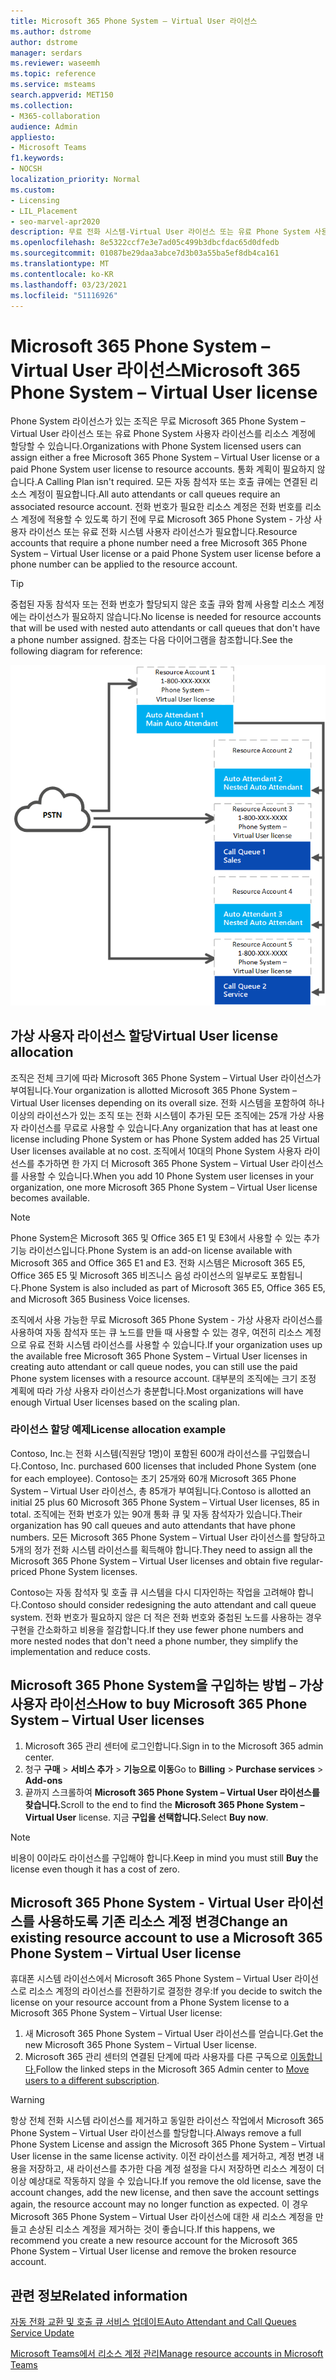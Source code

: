 ```yaml
---
title: Microsoft 365 Phone System – Virtual User 라이선스
ms.author: dstrome
author: dstrome
manager: serdars
ms.reviewer: waseemh
ms.topic: reference
ms.service: msteams
search.appverid: MET150
ms.collection:
- M365-collaboration
audience: Admin
appliesto:
- Microsoft Teams
f1.keywords:
- NOCSH
localization_priority: Normal
ms.custom:
- Licensing
- LIL_Placement
- seo-marvel-apr2020
description: 무료 전화 시스템-Virtual User 라이선스 또는 유료 Phone System 사용자 라이선스를 조직의 리소스 계정에 할당하는 방법에 대해 자세히 알아보습니다.
ms.openlocfilehash: 8e5322ccf7e3e7ad05c499b3dbcfdac65d0dfedb
ms.sourcegitcommit: 01087be29daa3abce7d3b03a55ba5ef8db4ca161
ms.translationtype: MT
ms.contentlocale: ko-KR
ms.lasthandoff: 03/23/2021
ms.locfileid: "51116926"
---
```

# <a name="microsoft-365-phone-system--virtual-user-license"></a><span data-ttu-id="9b271-103">Microsoft 365 Phone System – Virtual User 라이선스</span><span class="sxs-lookup"><span data-stu-id="9b271-103">Microsoft 365 Phone System – Virtual User license</span></span>

<span data-ttu-id="9b271-104">Phone System 라이선스가 있는 조직은 무료 Microsoft 365 Phone System – Virtual User 라이선스 또는 유료 Phone System 사용자 라이선스를 리소스 계정에 할당할 수 있습니다.</span><span class="sxs-lookup"><span data-stu-id="9b271-104">Organizations with Phone System licensed users can assign either a free Microsoft 365 Phone System – Virtual User license or a paid Phone System user license to resource accounts.</span></span> <span data-ttu-id="9b271-105">통화 계획이 필요하지 않습니다.</span><span class="sxs-lookup"><span data-stu-id="9b271-105">A Calling Plan isn't required.</span></span> <span data-ttu-id="9b271-106">모든 자동 참석자 또는 호출 큐에는 연결된 리소스 계정이 필요합니다.</span><span class="sxs-lookup"><span data-stu-id="9b271-106">All auto attendants or call queues require an associated resource account.</span></span> <span data-ttu-id="9b271-107">전화 번호가 필요한 리소스 계정은 전화 번호를 리소스 계정에 적용할 수 있도록 하기 전에 무료 Microsoft 365 Phone System - 가상 사용자 라이선스 또는 유료 전화 시스템 사용자 라이선스가 필요합니다.</span><span class="sxs-lookup"><span data-stu-id="9b271-107">Resource accounts that require a phone number need a free Microsoft 365 Phone System – Virtual User license or a paid Phone System user license before a phone number can be applied to the resource account.</span></span>

> [!TIP]
> <span data-ttu-id="9b271-108">중첩된 자동 참석자 또는 전화 번호가 할당되지 않은 호출 큐와 함께 사용할 리소스 계정에는 라이선스가 필요하지 않습니다.</span><span class="sxs-lookup"><span data-stu-id="9b271-108">No license is needed for resource accounts that will be used with nested auto attendants or call queues that don't have a phone number assigned.</span></span> <span data-ttu-id="9b271-109">참조는 다음 다이어그램을 참조합니다.</span><span class="sxs-lookup"><span data-stu-id="9b271-109">See the following diagram for reference:</span></span> 

![가상 사용자 라이선스](../media/resource-account.png)

## <a name="virtual-user-license-allocation"></a><span data-ttu-id="9b271-111">가상 사용자 라이선스 할당</span><span class="sxs-lookup"><span data-stu-id="9b271-111">Virtual User license allocation</span></span>

<span data-ttu-id="9b271-112">조직은 전체 크기에 따라 Microsoft 365 Phone System – Virtual User 라이선스가 부여됩니다.</span><span class="sxs-lookup"><span data-stu-id="9b271-112">Your organization is allotted Microsoft 365 Phone System – Virtual User licenses depending on its overall size.</span></span> <span data-ttu-id="9b271-113">전화 시스템을 포함하여 하나 이상의 라이선스가 있는 조직 또는 전화 시스템이 추가된 모든 조직에는 25개 가상 사용자 라이선스를 무료로 사용할 수 있습니다.</span><span class="sxs-lookup"><span data-stu-id="9b271-113">Any organization that has at least one license including Phone System or has Phone System added has 25 Virtual User licenses available at no cost.</span></span> <span data-ttu-id="9b271-114">조직에서 10대의 Phone System 사용자 라이선스를 추가하면 한 가지 더 Microsoft 365 Phone System – Virtual User 라이선스를 사용할 수 있습니다.</span><span class="sxs-lookup"><span data-stu-id="9b271-114">When you add 10 Phone System user licenses in your organization, one more Microsoft 365 Phone System – Virtual User license becomes available.</span></span>

> [!NOTE]
> <span data-ttu-id="9b271-115">Phone System은 Microsoft 365 및 Office 365 E1 및 E3에서 사용할 수 있는 추가 기능 라이선스입니다.</span><span class="sxs-lookup"><span data-stu-id="9b271-115">Phone System is an add-on license available with Microsoft 365 and Office 365 E1 and E3.</span></span> <span data-ttu-id="9b271-116">전화 시스템은 Microsoft 365 E5, Office 365 E5 및 Microsoft 365 비즈니스 음성 라이선스의 일부로도 포함됩니다.</span><span class="sxs-lookup"><span data-stu-id="9b271-116">Phone System is also included as part of Microsoft 365 E5, Office 365 E5, and Microsoft 365 Business Voice licenses.</span></span>

<span data-ttu-id="9b271-117">조직에서 사용 가능한 무료 Microsoft 365 Phone System - 가상 사용자 라이선스를 사용하여 자동 참석자 또는 큐 노드를 만들 때 사용할 수 있는 경우, 여전히 리소스 계정으로 유료 전화 시스템 라이선스를 사용할 수 있습니다.</span><span class="sxs-lookup"><span data-stu-id="9b271-117">If your organization uses up the available free Microsoft 365 Phone System – Virtual User licenses in creating auto attendant or call queue nodes, you can still use the paid Phone system licenses with a resource account.</span></span> <span data-ttu-id="9b271-118">대부분의 조직에는 크기 조정 계획에 따라 가상 사용자 라이선스가 충분합니다.</span><span class="sxs-lookup"><span data-stu-id="9b271-118">Most organizations will have enough Virtual User licenses based on the scaling plan.</span></span> 

### <a name="license-allocation-example"></a><span data-ttu-id="9b271-119">라이선스 할당 예제</span><span class="sxs-lookup"><span data-stu-id="9b271-119">License allocation example</span></span>

<span data-ttu-id="9b271-120">Contoso, Inc.는 전화 시스템(직원당 1명)이 포함된 600개 라이선스를 구입했습니다.</span><span class="sxs-lookup"><span data-stu-id="9b271-120">Contoso, Inc. purchased 600 licenses that included Phone System (one for each employee).</span></span> <span data-ttu-id="9b271-121">Contoso는 초기 25개와 60개 Microsoft 365 Phone System – Virtual User 라이선스, 총 85개가 부여됩니다.</span><span class="sxs-lookup"><span data-stu-id="9b271-121">Contoso is allotted an initial 25 plus 60 Microsoft 365 Phone System – Virtual User licenses, 85 in total.</span></span> <span data-ttu-id="9b271-122">조직에는 전화 번호가 있는 90개 통화 큐 및 자동 참석자가 있습니다.</span><span class="sxs-lookup"><span data-stu-id="9b271-122">Their organization has 90 call queues and auto attendants that have phone numbers.</span></span> <span data-ttu-id="9b271-123">모든 Microsoft 365 Phone System – Virtual User 라이선스를 할당하고 5개의 정가 전화 시스템 라이선스를 획득해야 합니다.</span><span class="sxs-lookup"><span data-stu-id="9b271-123">They need to assign all the Microsoft 365 Phone System – Virtual User licenses and obtain five regular-priced Phone System licenses.</span></span>

<span data-ttu-id="9b271-124">Contoso는 자동 참석자 및 호출 큐 시스템을 다시 디자인하는 작업을 고려해야 합니다.</span><span class="sxs-lookup"><span data-stu-id="9b271-124">Contoso should consider redesigning the auto attendant and call queue system.</span></span> <span data-ttu-id="9b271-125">전화 번호가 필요하지 않은 더 적은 전화 번호와 중첩된 노드를 사용하는 경우 구현을 간소화하고 비용을 절감합니다.</span><span class="sxs-lookup"><span data-stu-id="9b271-125">If they use fewer phone numbers and more nested nodes that don't need a phone number, they simplify the implementation and reduce costs.</span></span>

## <a name="how-to-buy-microsoft-365-phone-system--virtual-user-licenses"></a><span data-ttu-id="9b271-126">Microsoft 365 Phone System을 구입하는 방법 – 가상 사용자 라이선스</span><span class="sxs-lookup"><span data-stu-id="9b271-126">How to buy Microsoft 365 Phone System – Virtual User licenses</span></span>

1. <span data-ttu-id="9b271-127">Microsoft 365 관리 센터에 로그인합니다.</span><span class="sxs-lookup"><span data-stu-id="9b271-127">Sign in to the Microsoft 365 admin center.</span></span>
2. <span data-ttu-id="9b271-128">청구 **구매**  >  **서비스 추가**  >  **기능으로 이동**</span><span class="sxs-lookup"><span data-stu-id="9b271-128">Go to **Billing** > **Purchase services** > **Add-ons**</span></span>
3. <span data-ttu-id="9b271-129">끝까지 스크롤하여 **Microsoft 365 Phone System – Virtual User 라이선스를 찾습니다.**</span><span class="sxs-lookup"><span data-stu-id="9b271-129">Scroll to the end to find the **Microsoft 365 Phone System – Virtual User** license.</span></span> <span data-ttu-id="9b271-130">지금 **구입을 선택합니다.**</span><span class="sxs-lookup"><span data-stu-id="9b271-130">Select **Buy now**.</span></span>

> [!NOTE]
> <span data-ttu-id="9b271-131">비용이 0이라도  라이선스를 구입해야 합니다.</span><span class="sxs-lookup"><span data-stu-id="9b271-131">Keep in mind you must still  **Buy** the license even though it has a cost of zero.</span></span>

## <a name="change-an-existing-resource-account-to-use-a-microsoft-365-phone-system--virtual-user-license"></a><span data-ttu-id="9b271-132">Microsoft 365 Phone System - Virtual User 라이선스를 사용하도록 기존 리소스 계정 변경</span><span class="sxs-lookup"><span data-stu-id="9b271-132">Change an existing resource account to use a Microsoft 365 Phone System – Virtual User license</span></span>

<span data-ttu-id="9b271-133">휴대폰 시스템 라이선스에서 Microsoft 365 Phone System – Virtual User 라이선스로 리소스 계정의 라이선스를 전환하기로 결정한 경우:</span><span class="sxs-lookup"><span data-stu-id="9b271-133">If you decide to switch the license on your resource account from a Phone System license to a Microsoft 365 Phone System – Virtual User license:</span></span>

1. <span data-ttu-id="9b271-134">새 Microsoft 365 Phone System – Virtual User 라이선스를 얻습니다.</span><span class="sxs-lookup"><span data-stu-id="9b271-134">Get the new Microsoft 365 Phone System – Virtual User license.</span></span>
2. <span data-ttu-id="9b271-135">Microsoft 365 관리 센터의 연결된 단계에 따라 사용자를 다른 구독으로 [이동합니다.](/microsoft-365/admin/manage/assign-licenses-to-users#move-users-to-a-different-subscription)</span><span class="sxs-lookup"><span data-stu-id="9b271-135">Follow the linked steps in the Microsoft 365 Admin center to [Move users to a different subscription](/microsoft-365/admin/manage/assign-licenses-to-users#move-users-to-a-different-subscription).</span></span>

> [!WARNING]
> <span data-ttu-id="9b271-136">항상 전체 전화 시스템 라이선스를 제거하고 동일한 라이선스 작업에서 Microsoft 365 Phone System – Virtual User 라이선스를 할당합니다.</span><span class="sxs-lookup"><span data-stu-id="9b271-136">Always remove a full Phone System License and assign the Microsoft 365 Phone System – Virtual User license in the same license activity.</span></span> <span data-ttu-id="9b271-137">이전 라이선스를 제거하고, 계정 변경 내용을 저장하고, 새 라이선스를 추가한 다음 계정 설정을 다시 저장하면 리소스 계정이 더 이상 예상대로 작동하지 않을 수 있습니다.</span><span class="sxs-lookup"><span data-stu-id="9b271-137">If you remove the old license, save the account changes, add the new license, and then save the account settings again, the resource account may no longer function as expected.</span></span> <span data-ttu-id="9b271-138">이 경우 Microsoft 365 Phone System – Virtual User 라이선스에 대한 새 리소스 계정을 만들고 손상된 리소스 계정을 제거하는 것이 좋습니다.</span><span class="sxs-lookup"><span data-stu-id="9b271-138">If this happens, we recommend you create a new resource account for the Microsoft 365 Phone System – Virtual User license and remove the broken resource account.</span></span> 

## <a name="related-information"></a><span data-ttu-id="9b271-139">관련 정보</span><span class="sxs-lookup"><span data-stu-id="9b271-139">Related information</span></span>

[<span data-ttu-id="9b271-140">자동 전화 교환 및 호출 큐 서비스 업데이트</span><span class="sxs-lookup"><span data-stu-id="9b271-140">Auto Attendant and Call Queues Service Update</span></span>](https://techcommunity.microsoft.com/t5/Microsoft-Teams-Blog/Auto-Attendant-and-Call-Queues-Service-Update/ba-p/564521)

[<span data-ttu-id="9b271-141">Microsoft Teams에서 리소스 계정 관리</span><span class="sxs-lookup"><span data-stu-id="9b271-141">Manage resource accounts in Microsoft Teams</span></span>](../manage-resource-accounts.md)